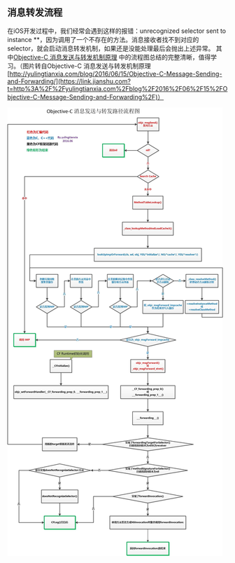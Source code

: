 ## 消息转发流程

在iOS开发过程中，我们经常会遇到这样的报错：unrecognized selector sent to instance **，因为调用了一个不存在的方法。消息接收者找不到对应的selector，就会启动消息转发机制，如果还是没能处理最后会抛出上述异常。
 其中[Objective-C 消息发送与转发机制原理](https://link.jianshu.com?t=http%3A%2F%2Fyulingtianxia.com%2Fblog%2F2016%2F06%2F15%2FObjective-C-Message-Sending-and-Forwarding%2F)
 中的流程图总结的完整清晰，值得学习。（图片转自Objective-C 消息发送与转发机制原理[http://yulingtianxia.com/blog/2016/06/15/Objective-C-Message-Sending-and-Forwarding/](https://link.jianshu.com?t=http%3A%2F%2Fyulingtianxia.com%2Fblog%2F2016%2F06%2F15%2FObjective-C-Message-Sending-and-Forwarding%2F)）

![img](../../img/ui-3-3-1.jpg)